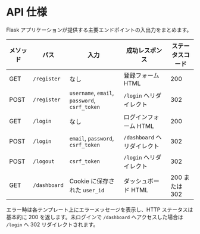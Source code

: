 # API 仕様

Flask アプリケーションが提供する主要エンドポイントの入出力をまとめます。

| メソッド | パス | 入力 | 成功レスポンス | ステータスコード |
|---------|------|------|----------------|----------------|
| GET | `/register` | なし | 登録フォーム HTML | 200 |
| POST | `/register` | `username`, `email`, `password`, `csrf_token` | `/login` へリダイレクト | 302 |
| GET | `/login` | なし | ログインフォーム HTML | 200 |
| POST | `/login` | `email`, `password`, `csrf_token` | `/dashboard` へリダイレクト | 302 |
| POST | `/logout` | `csrf_token` | `/login` へリダイレクト | 302 |
| GET | `/dashboard` | Cookie に保存された `user_id` | ダッシュボード HTML | 200 または 302 |

エラー時は各テンプレート上にエラーメッセージを表示し、HTTP ステータスは基本的に 200 を返します。未ログインで `/dashboard` へアクセスした場合は `/login` へ 302 リダイレクトされます。
